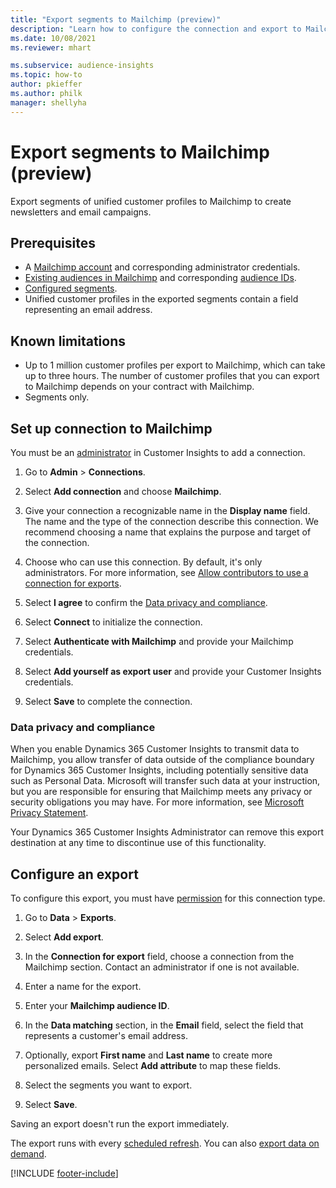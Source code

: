 ```yaml
---
title: "Export segments to Mailchimp (preview)"
description: "Learn how to configure the connection and export to Mailchimp."
ms.date: 10/08/2021
ms.reviewer: mhart

ms.subservice: audience-insights
ms.topic: how-to
author: pkieffer
ms.author: philk
manager: shellyha
---
```


# Export segments to Mailchimp (preview)

Export segments of unified customer profiles to Mailchimp to create newsletters and email campaigns.

## Prerequisites

- A [Mailchimp account](https://mailchimp.com/) and corresponding administrator credentials.
- [Existing audiences in Mailchimp](https://mailchimp.com/help/create-audience/) and corresponding [audience IDs](https://mailchimp.com/help/find-audience-id/).
- [Configured segments](segments.md).
- Unified customer profiles in the exported segments contain a field representing an email address.

## Known limitations

- Up to 1 million customer profiles per export to Mailchimp, which can take up to three hours. The number of customer profiles that you can export to Mailchimp depends on your contract with Mailchimp.
- Segments only.

## Set up connection to Mailchimp

You must be an [administrator](permissions.md) in Customer Insights to add a connection.

1. Go to **Admin** > **Connections**.

1. Select **Add connection** and choose **Mailchimp**.

1. Give your connection a recognizable name in the **Display name** field. The name and the type of the connection describe this connection. We recommend choosing a name that explains the purpose and target of the connection.

1. Choose who can use this connection. By default, it's only administrators. For more information, see [Allow contributors to use a connection for exports](connections.md#allow-contributors-to-use-a-connection-for-exports).

1. Select **I agree** to confirm the [Data privacy and compliance](#data-privacy-and-compliance).

1. Select **Connect** to initialize the connection.

1. Select **Authenticate with Mailchimp** and provide your Mailchimp credentials.

1. Select **Add yourself as export user** and provide your Customer Insights credentials.

1. Select **Save** to complete the connection.

### Data privacy and compliance

When you enable Dynamics 365 Customer Insights to transmit data to Mailchimp, you allow transfer of data outside of the compliance boundary for Dynamics 365 Customer Insights, including potentially sensitive data such as Personal Data. Microsoft will transfer such data at your instruction, but you are responsible for ensuring that Mailchimp meets any privacy or security obligations you may have. For more information, see [Microsoft Privacy Statement](https://go.microsoft.com/fwlink/?linkid=396732).

Your Dynamics 365 Customer Insights Administrator can remove this export destination at any time to discontinue use of this functionality.

## Configure an export

To configure this export, you must have [permission](export-destinations.md#set-up-a-new-export) for this connection type.

1. Go to **Data** > **Exports**.

1. Select **Add export**.

1. In the **Connection for export** field, choose a connection from the Mailchimp section. Contact an administrator if one is not available.

1. Enter a name for the export.

1. Enter your **Mailchimp audience ID**.

1. In the **Data matching** section, in the **Email** field, select the field that represents a customer's email address.

1. Optionally, export **First name** and **Last name** to create more personalized emails. Select **Add attribute** to map these fields.

1. Select the segments you want to export.

1. Select **Save**.

Saving an export doesn't run the export immediately.

The export runs with every [scheduled refresh](system.md#schedule-tab). You can also [export data on demand](export-destinations.md#run-exports-on-demand).

[!INCLUDE [footer-include](includes/footer-banner.md)]
